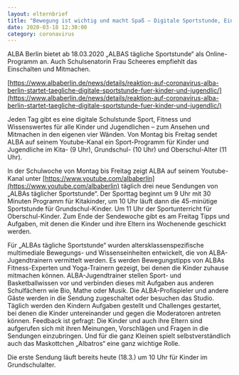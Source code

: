 ```yaml
---
layout: elternbrief
title: "Bewegung ist wichtig und macht Spaß – Digitale Sportstunde, Einschalten und Mitmachen auf youtube"
date: 2020-03-18 12:30:00
category: coronavirus
---
```


ALBA Berlin bietet ab 18.03.2020 „ALBAS tägliche Sportstunde“ als Online-Programm an. Auch Schulsenatorin Frau Scheeres empfiehlt das Einschalten und Mitmachen.

[https://www.albaberlin.de/news/details/reaktion-auf-coronavirus-alba-berlin-startet-taegliche-digitale-sportstunde-fuer-kinder-und-jugendlic/](https://www.albaberlin.de/news/details/reaktion-auf-coronavirus-alba-berlin-startet-taegliche-digitale-sportstunde-fuer-kinder-und-jugendlic/)

Jeden Tag gibt es eine digitale Schulstunde Sport, Fitness und Wissenswertes für alle Kinder und Jugendlichen – zum Ansehen und Mitmachen in den eigenen vier Wänden. Von Montag bis Freitag sendet ALBA auf seinem Youtube-Kanal ein Sport-Programm für Kinder und Jugendliche im Kita- (9 Uhr), Grundschul- (10 Uhr) und Oberschul-Alter (11 Uhr).

In der Schulwoche von Montag bis Freitag zeigt ALBA auf seinem Youtube-Kanal unter [https://www.youtube.com/albaberlin](https://www.youtube.com/albaberlin) täglich drei neue Sendungen von „ALBAs täglicher Sportstunde“. Der Sporttag beginnt um 9 Uhr mit 30 Minuten Programm für Kitakinder, um 10 Uhr läuft dann die 45-minütige Sportstunde für Grundschul-Kinder. Um 11 Uhr der Sportunterricht für Oberschul-Kinder. Zum Ende der Sendewoche gibt es am Freitag Tipps und Aufgaben, mit denen die Kinder und ihre Eltern ins Wochenende geschickt werden.

Für „ALBAs tägliche Sportstunde“ wurden altersklassenspezifische multimediale Bewegungs- und Wissenseinheiten entwickelt, die von ALBA-Jugendtrainern vermittelt werden. Es werden Bewegungstipps von ALBAs Fitness-Experten und Yoga-Trainern gezeigt, bei denen die Kinder zuhause mitmachen können. ALBA-Jugendtrainer stellen Sport- und Basketballwissen vor und verbinden dieses mit Aufgaben aus anderen Schulfächern wie Bio, Mathe oder Musik. Die ALBA-Profispieler und andere Gäste werden in die Sendung zugeschaltet oder besuchen das Studio. Täglich werden den Kindern Aufgaben gestellt und Challenges gestartet, bei denen die Kinder untereinander und gegen die Moderatoren antreten können. Feedback ist gefragt: Die Kinder und auch ihre Eltern sind aufgerufen sich mit ihren Meinungen, Vorschlägen und Fragen in die Sendungen einzubringen. Und für die ganz Kleinen spielt selbstverständlich auch das Maskottchen „Albatros“ eine ganz wichtige Rolle.

Die erste Sendung läuft bereits heute (18.3.) um 10 Uhr für Kinder im Grundschulalter.
